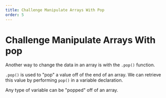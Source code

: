 ```yaml
---
title: Challenge Manipulate Arrays With Pop
order: 5
---
```

# Challenge Manipulate Arrays With pop

Another way to change the data in an array is with the `.pop()` function.

`.pop()` is used to "pop" a value off of the end of an array. We can retrieve this value by performing `pop()` in a variable declaration.

Any type of variable can be "popped" off of an array.
